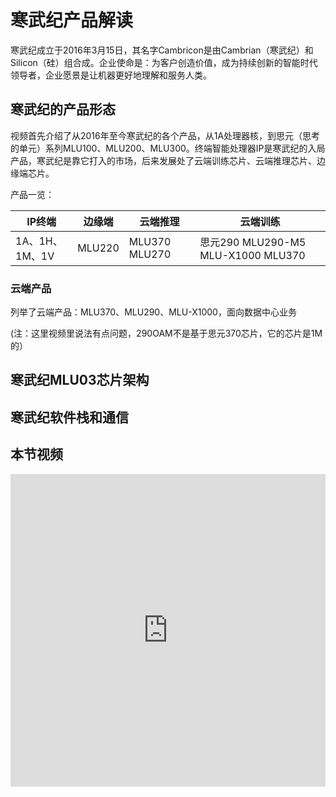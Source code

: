 # 寒武纪产品解读

寒武纪成立于2016年3月15日，其名字Cambricon是由Cambrian（寒武纪）和Silicon（硅）组合成。企业使命是：为客户创造价值，成为持续创新的智能时代领导者，企业愿景是让机器更好地理解和服务人类。

## 寒武纪的产品形态

视频首先介绍了从2016年至今寒武纪的各个产品，从1A处理器核，到思元（思考的单元）系列MLU100、MLU200、MLU300。终端智能处理器IP是寒武纪的入局产品，寒武纪是靠它打入的市场，后来发展处了云端训练芯片、云端推理芯片、边缘端芯片。

产品一览：

IP终端 | 边缘端 | 云端推理 | 云端训练 
-------|--------| -------- | ------
1A、1H、1M、1V | MLU220 | MLU370 MLU270| 思元290 MLU290-M5 MLU-X1000 MLU370



### 云端产品

列举了云端产品：MLU370、MLU290、MLU-X1000，面向数据中心业务

(注：这里视频里说法有点问题，290OAM不是基于思元370芯片，它的芯片是1M的）

## 寒武纪MLU03芯片架构

## 寒武纪软件栈和通信

## 本节视频

<html>
<iframe src="https://player.bilibili.com/player.html?aid=231283169&bvid=BV1Y8411m7Cd&cid=1207500944&page=1&as_wide=1&high_quality=1&danmaku=0&t=30&autoplay=0" width="100%" height="500" scrolling="no" border="0" frameborder="no" framespacing="0" allowfullscreen="true"> </iframe>
</html>

